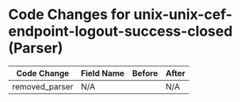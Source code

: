 # Code Changes for unix-unix-cef-endpoint-logout-success-closed (Parser)

| Code Change | Field Name | Before | After |
|-------------|------------|--------|-------|
| removed_parser | N/A |  | N/A |